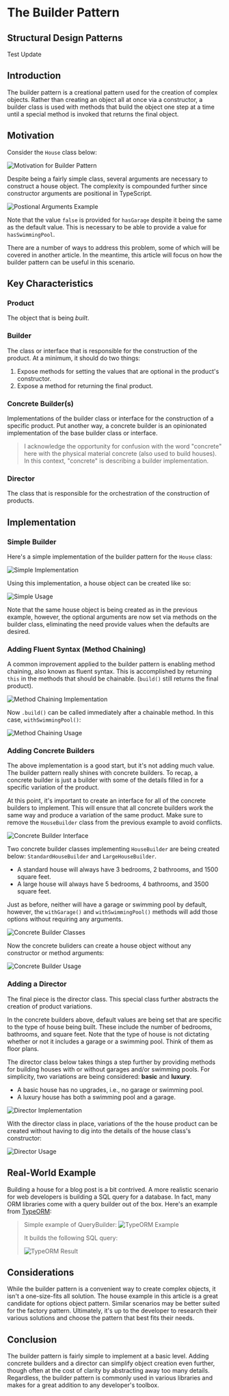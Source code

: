 # The Builder Pattern

## Structural Design Patterns

Test Update

## Introduction

The builder pattern is a creational pattern used for the creation of complex objects. Rather than creating an object all at once via a constructor, a builder class is used with methods that build the object one step at a time until a special method is invoked that returns the final object.

## Motivation

Consider the `House` class below:

![Motivation for Builder Pattern](https://github.com/dapperdandev/blog/blob/main/posts/design-patterns/builder-pattern/motivation-for-builder-pattern.png?raw=true)

Despite being a fairly simple class, several arguments are necessary to construct a house object. The complexity is compounded further since constructor arguments are positional in TypeScript.

![Postional Arguments Example](https://github.com/dapperdandev/blog/blob/main/posts/design-patterns/builder-pattern/positional-arguments.png?raw=true)

Note that the value `false` is provided for `hasGarage` despite it being the same as the default value. This is necessary to be able to provide a value for `hasSwimmingPool`.

There are a number of ways to address this problem, some of which will be covered in another article. In the meantime, this article will focus on how the builder pattern can be useful in this scenario.

## Key Characteristics

### Product

The object that is being _built_.

### Builder

The class or interface that is responsible for the construction of the product. At a minimum, it should do two things:

1. Expose methods for setting the values that are optional in the product's constructor.
2. Expose a method for returning the final product.

### Concrete Builder(s)

Implementations of the builder class or interface for the construction of a specific product. Put another way, a concrete builder is an opinionated implementation of the base builder class or interface.

> I acknowledge the opportunity for confusion with the word "concrete" here with the physical material concrete (also used to build houses). In this context, "concrete" is describing a builder implementation.

### Director

The class that is responsible for the orchestration of the construction of products.

## Implementation

### Simple Builder

Here's a simple implementation of the builder pattern for the `House` class:

![Simple Implementation](https://github.com/dapperdandev/blog/blob/main/posts/design-patterns/builder-pattern/simple-implementation.png?raw=true)

Using this implementation, a house object can be created like so:

![Simple Usage](https://github.com/dapperdandev/blog/blob/main/posts/design-patterns/builder-pattern/simple-usage.png?raw=true)

Note that the same house object is being created as in the previous example, however, the optional arguments are now set via methods on the builder class, eliminating the need provide values when the defaults are desired.

### Adding Fluent Syntax (Method Chaining)

A common improvement applied to the builder pattern is enabling method chaining, also known as fluent syntax. This is accomplished by returning `this` in the methods that should be chainable. (`build()` still returns the final product).

![Method Chaining Implementation](https://github.com/dapperdandev/blog/blob/main/posts/design-patterns/builder-pattern/method-chaining-implementation.png?raw=true)

Now `.build()` can be called immediately after a chainable method. In this case, `withSwimmingPool()`:

![Method Chaining Usage](https://github.com/dapperdandev/blog/blob/main/posts/design-patterns/builder-pattern/method-chaining-usage.png?raw=true)

### Adding Concrete Builders

The above implementation is a good start, but it's not adding much value. The builder pattern really shines with concrete builders. To recap, a concrete builder is just a builder with some of the details filled in for a specific variation of the product.

At this point, it's important to create an interface for all of the concrete builders to implement. This will ensure that all concrete builders work the same way and produce a variation of the same product. Make sure to remove the `HouseBuilder` class from the previous example to avoid conflicts.

![Concrete Builder Interface](https://github.com/dapperdandev/blog/blob/main/posts/design-patterns/builder-pattern/concrete-builder-interface.png?raw=true)

Two concrete builder classes implementing `HouseBuilder` are being created below: `StandardHouseBuilder` and `LargeHouseBuilder`.

-   A standard house will always have 3 bedrooms, 2 bathrooms, and 1500 square feet.
-   A large house will always have 5 bedrooms, 4 bathrooms, and 3500 square feet.

Just as before, neither will have a garage or swimming pool by default, however, the `withGarage()` and `withSwimmingPool()` methods will add those options without requiring any arguments.

![Concrete Builder Classes](https://github.com/dapperdandev/blog/blob/main/posts/design-patterns/builder-pattern/concrete-builder-interface.png?raw=true)

Now the concrete buliders can create a house object without any constructor or method arguments:

![Concrete Builder Usage](https://github.com/dapperdandev/blog/blob/main/posts/design-patterns/builder-pattern/concrete-builder-usage.png?raw=true)

### Adding a Director

The final piece is the director class. This special class further abstracts the creation of product variations.

In the concrete builders above, default values are being set that are specific to the type of house being built. These include the number of bedrooms, bathrooms, and square feet. Note that the type of house is not dictating whether or not it includes a garage or a swimming pool. Think of them as floor plans.

The director class below takes things a step further by providing methods for building houses with or without garages and/or swimming pools. For simplicity, two variations are being considered: **basic** and **luxury**.

-   A basic house has no upgrades, i.e., no garage or swimming pool.
-   A luxury house has both a swimming pool and a garage.

![Director Implementation](https://github.com/dapperdandev/blog/blob/main/posts/design-patterns/builder-pattern/director-implementation.png?raw=true)

With the director class in place, variations of the the house product can be created without having to dig into the details of the house class's constructor:

![Director Usage](https://github.com/dapperdandev/blog/blob/main/posts/design-patterns/builder-pattern/director-usage.png?raw=true)

## Real-World Example

Building a house for a blog post is a bit contrived. A more realistic scenario for web developers is building a SQL query for a database. In fact, many ORM libraries come with a query builder out of the box. Here's an example from [TypeORM](https://typeorm.io/select-query-builder#what-is-querybuilder):

> Simple example of QueryBuilder:
> ![TypeORM Example](https://github.com/dapperdandev/blog/blob/main/posts/design-patterns/builder-pattern/typeorm-example.png?raw=true)
>
> It builds the following SQL query:
>
> ![TypeORM Result](https://github.com/dapperdandev/blog/blob/main/posts/design-patterns/builder-pattern/typeorm-result.png?raw=true)

## Considerations

While the builder pattern is a convenient way to create complex objects, it isn't a one-size-fits all solution. The house example in this article is a great candidate for options object pattern. Similar scenarios may be better suited for the factory pattern. Ultimately, it's up to the developer to research their various solutions and choose the pattern that best fits their needs.

## Conclusion

The builder pattern is fairly simple to implement at a basic level. Adding concrete builders and a director can simplify object creation even further, though often at the cost of clarity by abstracting away too many details. Regardless, the builder pattern is commonly used in various libraries and makes for a great addition to any developer's toolbox.
